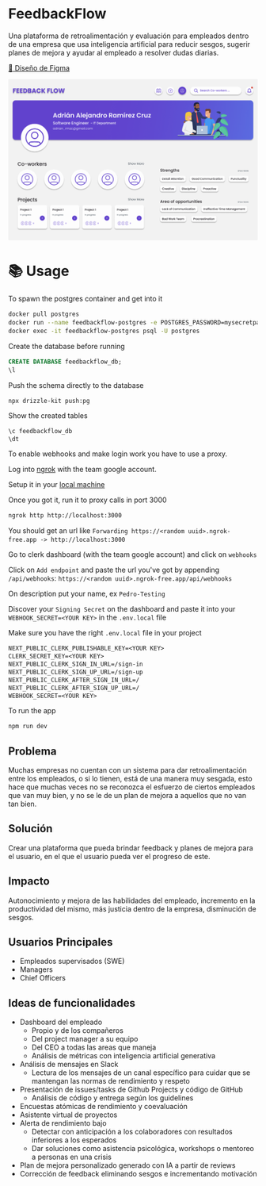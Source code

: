 # FeedbackFlow

Una plataforma de retroalimentación y evaluación para empleados dentro de una empresa que usa inteligencia artificial para reducir sesgos, sugerir planes de mejora y ayudar al empleado a resolver dudas diarias.

[📌 Diseño de Figma](https://www.figma.com/file/klnYbVO4bRceWdcZrKkmZq/MockUp?type=design&node-id=0%3A1&mode=design&t=ZbcneFEULlyu53gy-1)

![Mockup](mockup.png)

# 📚 Usage

To spawn the postgres container and get into it

```bash
docker pull postgres
docker run --name feedbackflow-postgres -e POSTGRES_PASSWORD=mysecretpassword -d -p 5432:5432 postgres
docker exec -it feedbackflow-postgres psql -U postgres
```

Create the database before running

```sql
CREATE DATABASE feedbackflow_db;
\l
```

Push the schema directly to the database

```bash
npx drizzle-kit push:pg
```

Show the created tables

```
\c feedbackflow_db
\dt
```

To enable webhooks and make login work you have to use a proxy.

Log into [ngrok](https://ngrok.com/docs/) with the team google account.

Setup it in your [local machine](https://dashboard.ngrok.com/get-started/setup/macos)

Once you got it, run it to proxy calls in port 3000

```bash
ngrok http http://localhost:3000
```

You should get an url like `Forwarding https://<random uuid>.ngrok-free.app -> http://localhost:3000`

Go to clerk dashboard (with the team google account) and click on `webhooks`

Click on `Add endpoint` and paste the url you've got by appending `/api/webhooks`: `https://<random uuid>.ngrok-free.app/api/webhooks`

On description put your name, ex `Pedro-Testing`

Discover your `Signing Secret` on the dashboard and paste it into your `WEBHOOK_SECRET=<YOUR KEY>` in the `.env.local` file

Make sure you have the right `.env.local` file in your project

```env
NEXT_PUBLIC_CLERK_PUBLISHABLE_KEY=<YOUR KEY>
CLERK_SECRET_KEY=<YOUR KEY>
NEXT_PUBLIC_CLERK_SIGN_IN_URL=/sign-in
NEXT_PUBLIC_CLERK_SIGN_UP_URL=/sign-up
NEXT_PUBLIC_CLERK_AFTER_SIGN_IN_URL=/
NEXT_PUBLIC_CLERK_AFTER_SIGN_UP_URL=/
WEBHOOK_SECRET=<YOUR KEY>
```

To run the app

```bash
npm run dev
```

## Problema

Muchas empresas no cuentan con un sistema para dar retroalimentación entre los empleados, o si lo tienen, está de una manera muy sesgada, esto hace que muchas veces no se reconozca el esfuerzo de ciertos empleados que van muy bien, y no se le de un plan de mejora a aquellos que no van tan bien.

## Solución

Crear una plataforma que pueda brindar feedback y planes de mejora para el usuario, en el que el usuario pueda ver el progreso de este.

## Impacto

Autonocimiento y mejora de las habilidades del empleado, incremento en la productividad del mismo, más justicia dentro de la empresa, disminución de sesgos.

## Usuarios Principales

- Empleados supervisados (SWE)
- Managers
- Chief Officers

## Ideas de funcionalidades

- Dashboard del empleado
  - Propio y de los compañeros
  - Del project manager a su equipo
  - Del CEO a todas las areas que maneja
  - Análisis de métricas con inteligencia artificial generativa
- Análisis de mensajes en Slack
  - Lectura de los mensajes de un canal específico para cuidar que se mantengan las normas de rendimiento y respeto
- Presentación de issues/tasks de Github Projects y código de GitHub
  - Análisis de código y entrega según los guidelines
- Encuestas atómicas de rendimiento y coevaluación
- Asistente virtual de proyectos
- Alerta de rendimiento bajo
  - Detectar con anticipación a los colaboradores con resultados inferiores a los esperados
  - Dar soluciones como asistencia psicológica, workshops o mentoreo a personas en una crisis
- Plan de mejora personalizado generado con IA a partir de reviews
- Corrección de feedback eliminando sesgos e incrementando motivación
